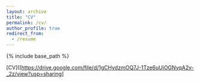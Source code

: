 ```yaml
---
layout: archive
title: "CV"
permalink: /cv/
author_profile: true
redirect_from:
  - /resume
---
```


{% include base_path %}

[CV]([https://drive.google.com/file/d/1gCHydzmOQ7J-1Tze6uUjOGNyqA2v-_2z/view?usp=sharing]

